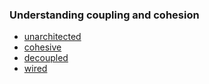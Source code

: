 ### Understanding coupling and cohesion

- [unarchitected](unarchitected.svg)
- [cohesive](cohesive.svg)
- [decoupled](decoupled.svg)
- [wired](wired.svg)
